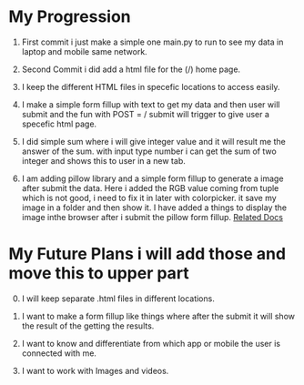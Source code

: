 # My Progression

1. First commit i just make a simple one main.py to run to see my data in laptop and mobile same network.


2. Second Commit i did add a html file for the (/) home page.


3. I keep the different HTML files in specefic locations to access easily.

4. I make a simple form fillup with text to get my data and then user will submit and the fun with POST = / submit will trigger to give user a specefic html page. 

5. I did simple sum where i will give integer value and it will result me the answer of the sum. with input type number i can get the sum of two integer and shows this to user in a new tab.

6. I am adding pillow library and a simple form fillup to generate a image after submit the data. Here i added the RGB value coming from tuple which is not good, i need to fix it in later with colorpicker. it save my image in a folder and then show it. I have added a things to display the image inthe browser after i submit the pillow form fillup. [Related Docs](docs/image_generaing.md)







# My Future Plans i will add those and move this to upper part

0. I will keep separate .html files in different locations.


0. I want to make a form fillup like things where after the submit it will show the result of the getting the results.


0. I want to know and differentiate from which app or mobile the user is connected with me.


0. I want to work with Images and videos.




